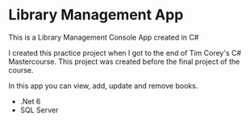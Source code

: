 # Library Management App
This is a Library Management Console App created in C#

I created this practice project when I got to the end of Tim Corey's C# Mastercourse.
This project was created before the final project of the course.

In this app you can view, add, update and remove books.

- .Net 6
- SQL Server